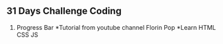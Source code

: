 31 Days Challenge Coding
-----------------------------
1. Progress Bar
*Tutorial from youtube channel Florin Pop
*Learn HTML CSS JS 